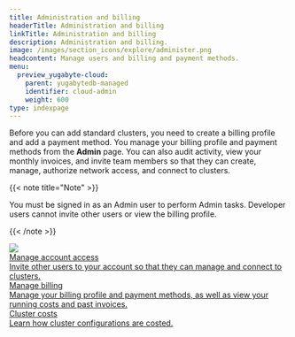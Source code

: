 ```yaml
---
title: Administration and billing
headerTitle: Administration and billing
linkTitle: Administration and billing
description: Administration and billing.
image: /images/section_icons/explore/administer.png
headcontent: Manage users and billing and payment methods.
menu:
  preview_yugabyte-cloud:
    parent: yugabytedb-managed
    identifier: cloud-admin
    weight: 600
type: indexpage
---
```


Before you can add standard clusters, you need to create a billing profile and add a payment method. You manage your billing profile and payment methods from the **Admin** page. You can also audit activity, view your monthly invoices, and invite team members so that they can create, manage, authorize network access, and connect to clusters.

{{< note title="Note" >}}

You must be signed in as an Admin user to perform Admin tasks. Developer users cannot invite other users or view the billing profile.

{{< /note >}}

<div class="row">

  <div class="col-12 col-md-6 col-lg-12 col-xl-6">
    <a class="section-link icon-offset" href="manage-access/">
      <div class="head">
        <img class="icon" src="/images/section_icons/secure/create-roles.png" aria-hidden="true" />
        <div class="title">Manage account access</div>
      </div>
      <div class="body">
        Invite other users to your account so that they can manage and connect to clusters.
      </div>
    </a>
  </div>

  <div class="col-12 col-md-6 col-lg-12 col-xl-6">
    <a class="section-link icon-offset" href="cloud-billing-profile/">
      <div class="head">
        <div class="icon"><i class="fas fa-file-invoice-dollar"></i></div>
        <div class="title">Manage billing</div>
      </div>
      <div class="body">
        Manage your billing profile and payment methods, as well as view your running costs and past invoices.
      </div>
    </a>
  </div>

  <div class="col-12 col-md-6 col-lg-12 col-xl-6">
    <a class="section-link icon-offset" href="cloud-billing-costs/">
      <div class="head">
        <div class="icon"><i class="fas fa-file-invoice-dollar"></i></div>
        <div class="title">Cluster costs</div>
      </div>
      <div class="body">
        Learn how cluster configurations are costed.
      </div>
    </a>
  </div>

</div>
